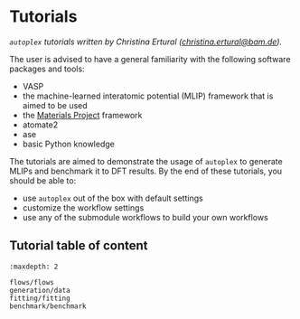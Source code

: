 Tutorials
==========

*`autoplex` tutorials written by Christina Ertural ([christina.ertural@bam.de](mailto:christina.ertural@bam.de)).*

The user is advised to have a general familiarity with the following software packages and tools:
 * VASP
 * the machine-learned interatomic potential (MLIP) framework that is aimed to be used
 * the [Materials Project](https://next-gen.materialsproject.org/) framework
 * atomate2
 * ase
 * basic Python knowledge

The tutorials are aimed to demonstrate the usage of `autoplex` to generate MLIPs and benchmark it to DFT results.
By the end of these tutorials, you should be able to:

* use `autoplex` out of the box with default settings
* customize the workflow settings
* use any of the submodule workflows to build your own workflows

## Tutorial table of content

```{toctree}
:maxdepth: 2

flows/flows
generation/data
fitting/fitting
benchmark/benchmark
```